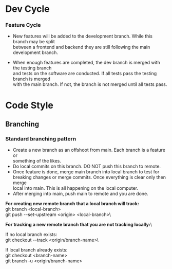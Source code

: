 # Dev Cycle

### Feature Cycle

- New features will be added to the development branch. While this branch may be split\
between a frontend and backend they are still following the main development branch.

- When enough features are completed, the dev branch is merged with the testing branch\
and tests on the software are conducted. If all tests pass the testing branch is merged\
with the main branch. If not, the branch is not merged until all tests pass.

# Code Style

## Branching

### Standard branching pattern

- Create a new branch as an offshoot from main. Each branch is a feature or\
something of the likes.
- Do local commits on this branch. DO NOT push this branch to remote.
- Once feature is done, merge main branch into local branch to test for \
breaking changes or merge commits. Once everything is clear only then merge \
local into main. This is all happening on the local computer.
- After merging into main, push main to remote and you are done.
  
**For creating new remote branch that a local branch will track:**\
git branch \<local-branch>\
git push --set-upstream \<origin> \<local-branch>\

**For tracking a new remote branch that you are not tracking locally:**\

If no local branch exists:\
git checkout --track \<origin/branch-name>\

If local branch already exists:\
git checkout \<branch-name>\
git branch -u \<origin/branch-name>
